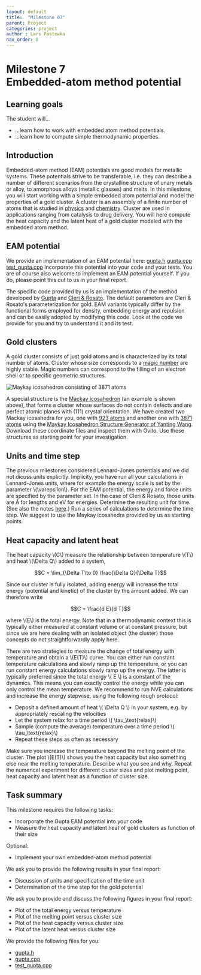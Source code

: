 ```yaml
---
layout: default
title:  "Milestone 07"
parent: Project
categories: project
author : Lars Pastewka
nav_order: 8
---
```


# Milestone 7 <br/> Embedded-atom method potential

## Learning goals

The student will...
* ...learn how to work with embedded atom method potentials.
* ...learn how to compute simple thermodynamic properties.

## Introduction

Embedded-atom method (EAM) potentials are good models for metallic systems. These potentials strive to be transferable, i.e. they can describe a number of different scenarios from the crystalline structure of unary metals or alloy, to amorphous alloys (metallic glasses) and melts. In this milestone, you will start working with a simple embedded atom potential and model the properties of a gold cluster. A cluster is an assembly of a finite number of atoms that is studied in [physics](https://en.wikipedia.org/wiki/Cluster_(physics)) and [chemistry](https://en.wikipedia.org/wiki/Atom_cluster). Cluster are used in applications ranging from catalysis to drug delivery. You will here compute the heat capacity and the latent heat of a gold cluster modeled with the embedded atom method.

## EAM potential

We provide an implementation of an EAM potential here: [gupta.h](gupta.h) [gupta.cpp](gupta.cpp) [test_gupta.cpp](test_gupta.cpp) Incorporate this potential into your code and your tests. You are of course also welcome to implement an EAM potential yourself. If you do, please point this out to us in your final report.

The specific code provided by us is an implementation of the method developed by [Gupta](https://doi.org/10.1103/PhysRevB.23.6265) and [Cleri & Rosato](https://doi.org/10.1103/PhysRevB.48.22). The default parameters are Cleri & Rosato's parameterization for gold. EAM variants typically differ by the functional forms employed for density, embedding energy and repulsion and can be easily adopted by modifying this code. Look at the code we provide for you and try to understand it and its test.

## Gold clusters

A gold cluster consists of just gold atoms and is characterized by its total number of atoms. Cluster whose size corresponds to a [magic number](https://en.wikipedia.org/wiki/Magic_number_(chemistry)) are highly stable. Magic numbers can correspond to the filling of an electron shell or to specific geometric structures.

![Maykay icosahedron consisting of 3871 atoms](cluster_3871.png)

A special structure is the [Mackay icosahedron](http://doye.chem.ox.ac.uk/jon/structures/Morse/paper/node6.html) (an example is shown above), that forms a cluster whose surfaces do not contain defects and are perfect atomic planes with (111) crystal orientation. We have created two Mackay icosahedra for you, one with [923 atoms](cluster_923.xyz) and another one with [3871 atoms](cluster_3871.xyz) using the [Maykay Icosahedron Structure Generator of Yanting Wang](http://www.pas.rochester.edu/~wangyt/algorithms/ih/). Download these coordinate files and inspect them with Ovito. Use these structures as starting point for your investigation.

## Units and time step

The previous milestones considered Lennard-Jones potentials and we did not dicuss units explicitly. Implicity, you have run all your calculations in Lennard-Jones units, where for example the energy scale is set by the parameter \\(\varepsilon\\). For the EAM potential, the energy and force units are specified by the parameter set. In the case of Cleri & Rosato, those units are Å for lengths and eV for energies. Determine the resulting unit for time. (See also the notes [here](../_notes/eV_A_units).) Run a series of calculations to determine the time step. We suggest to use the Maykay icosahedra provided by us as starting points.

## Heat capacity and latent heat

The heat capacity \\(C\\) measure the relationship between temperature \\(T\\) and heat \\(\Delta Q\\) added to a system,

$$C = \lim_{\Delta T\to 0} \frac{\Delta Q}{\Delta T}$$

Since our cluster is fully isolated, adding energy will increase the total energy (potential and kinetic) of the cluster by the amount added. We can therefore write

$$C = \frac{d E}{d T}$$

where \\(E\\) is the total energy. Note that in a thermodynamic context this is typically either measured at constant volume or at constant pressure, but since we are here dealing with an isolated object (the cluster) those concepts do not straightforwardly apply here.

There are two strategies to measure the change of total energy with temperature and obtain a \\(E(T)\\) curve. You can either run constant temperature calculations and slowly ramp up the temperature, or you can run constant energy calculations slowly ramp up the energy. The latter is typically preferred since the total energy \\( E \\) is a constant of the dynamics. This means you can exactly control the energy while you can only control the mean temperature. We recommend to run NVE calculations and increase the energy stepwise, using the following rough protocol:
* Deposit a defined amount of heat \\( \Delta Q \\) in your system, e.g. by
  appropriately rescaling the velocities
* Let the system relax for a time period \\( \tau_\text{relax}\\)
* Sample (compute the average) temperature over a time period \\( \tau_\text{relax}\\)
* Repeat these steps as often as necessary

Make sure you increase the temperature beyond the melting point of the cluster. The plot \\(E(T)\\) shows you the heat capacity but also something else near the melting temperature. Describe what you see and why. Repeat the numerical experiment for different cluster sizes and plot melting point, heat capacity and latent heat as a function of cluster size.

## Task summary

This milestone requires the following tasks:

* Incorporate the Gupta EAM potential into your code
* Measure the heat capacity and latent heat of gold clusters as function of their size

Optional:

* Implement your own embedded-atom method potential

We ask you to provide the following results in your final report:

* Discussion of units and specification of the time unit
* Determination of the time step for the gold potential

We ask you to provide and discuss the following figures in your final report:

* Plot of the total energy versus temperature
* Plot of the melting point versus cluster size
* Plot of the heat capacity versus cluster size
* Plot of the latent heat versus cluster size

We provide the following files for you:

* [gupta.h](gupta.h)
* [gupta.cpp](gupta.cpp)
* [test_gupta.cpp](test_gupta.cpp)

